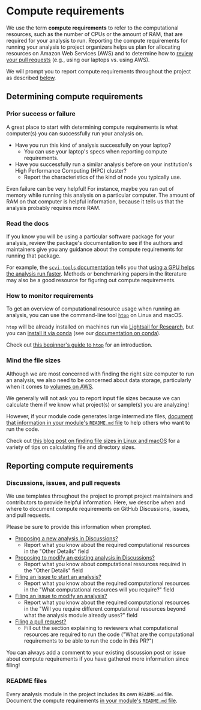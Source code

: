 # Compute requirements

We use the term **compute requirements** to refer to the computational resources, such as the number of CPUs or the amount of RAM, that are required for your analysis to run.
Reporting the compute requirements for running your analysis to project organizers helps us plan for allocating resources on Amazon Web Services (AWS) and to determine how to [review your pull requests](../pr-review-and-merge/index.md) (e.g., using our laptops vs. using AWS). <!-- STUB_LINK: may replace with review-specific page -->

We will prompt you to report compute requirements throughout the project as described [below](#reporting-compute-requirements).

## Determining compute requirements

### Prior success or failure

A great place to start with determining compute requirements is what computer(s) you can successfully run your analysis on.

* Have you run this kind of analysis successfully on your laptop?
    * You can use your laptop's specs when reporting compute requirements.
* Have you successfully run a similar analysis before on your institution's High Performance Computing (HPC) cluster?
    * Report the characteristics of the kind of node you typically use.

Even failure can be very helpful!
For instance, maybe you ran out of memory while running this analysis on a particular computer.
The amount of RAM on that computer is helpful information, because it tells us that the analysis probably requires more RAM.

### Read the docs

If you know you will be using a particular software package for your analysis, review the package's documentation to see if the authors and maintainers give you any guidance about the compute requirements for running that package.

For example, the [`scvi-tools` documentation](https://docs.scvi-tools.org/en/stable/index.html) tells you that [using a GPU helps the analysis run faster](https://docs.scvi-tools.org/en/stable/installation.html#gpu).
Methods or benchmarking papers in the literature may also be a good resource for figuring out compute requirements.

### How to monitor requirements

To get an overview of computational resource usage when running an analysis, you can use the command-line tool [`htop`](https://htop.dev/) on Linux and macOS.

`htop` will be already installed on machines run via [Lightsail for Research](../../software-platforms/aws/index.md#lsfr-virtual-computing-with-aws), but you can [install it via conda](https://anaconda.org/conda-forge/htop) (see our [documentation on conda](determining-software-requirements.md#adding-software-to-the-environment-and-tracking-installed-software)).

Check out [this beginner's guide to `htop`](https://spin.atomicobject.com/htop-guide/) for an introduction.

### Mind the file sizes

Although we are most concerned with finding the right size computer to run an analysis, we also need to be concerned about data storage, particularly when it comes to [volumes on AWS](../../software-platforms/aws/working-with-volumes.md).

We generally will not ask you to report input file sizes because we can calculate them if we know what project(s) or sample(s) you are analyzing!

However, if your module code generates large intermediate files, [document that information in your module's `README.md` file](../analysis-modules/documenting-analysis.md) to help others who want to run the code.

Check out [this blog post on finding file sizes in Linux and macOS](https://monovm.com/blog/how-to-find-the-file-size-in-linux/) for a variety of tips on calculating file and directory sizes.

## Reporting compute requirements

### Discussions, issues, and pull requests

We use templates throughout the project to prompt project maintainers and contributors to provide helpful information.
Here, we describe when and where to document compute requirements on GitHub Discussions, issues, and pull requests.

Please be sure to provide this information when prompted.

* [Proposing a new analysis in Discussions?](https://github.com/AlexsLemonade/OpenScPCA-analysis/discussions/new?category=propose-a-new-analysis)
    * Report what you know about the required computational resources in the "Other Details" field
* [Proposing to modify an existing analysis in Discussions?](https://github.com/AlexsLemonade/OpenScPCA-analysis/discussions/new?category=modify-an-existing-analysis)
    * Report what you know about computational resources required in the "Other Details" field
* [Filing an issue to start an analysis?](https://github.com/AlexsLemonade/OpenScPCA-analysis/issues/new?assignees=&labels=analysis&projects=&template=01-start-an-analysis.yml)
    * Report what you know about the required computational resources in the "What computational resources will you require?" field
* [Filing an issue to modify an analysis?](https://github.com/AlexsLemonade/OpenScPCA-analysis/issues/new?assignees=&labels=analysis&projects=&template=02-modify-an-analysis.yml)
    * Report what you know about the required computational resources in the "Will you require different computational resources beyond what the analysis module already uses?" field
* [Filing a pull request?](../creating-pull-requests/index.md)
    * Fill out the section explaining to reviewers what computational resources are required to run the code ("What are the computational requirements to be able to run the code in this PR?")

You can always add a comment to your existing discussion post or issue about compute requirements if you have gathered more information since filing!

### README files

Every analysis module in the project includes its own `README.md` file.
Document the compute requirements [in your module's `README.md` file](../analysis-modules/documenting-analysis.md).
